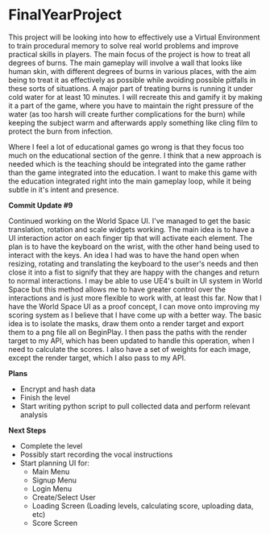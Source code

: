 # FinalYearProject
 
This project will be looking into how to effectively use a Virtual Environment to train procedural memory to solve real world problems and improve practical skills in players. The main focus of the project is how to treat all degrees of burns. The main gameplay will involve a wall that looks like human skin, with different degrees of burns in various places, with the aim being to treat it as effectively as possible while avoiding possible pitfalls in these sorts of situations. A major part of treating burns is running it under cold water for at least 10 minutes. I will recreate this and gamify it by making it a part of the game, where you have to maintain the right pressure of the water (as too harsh will create further complications for the burn) while keeping the subject warm and afterwards apply something like cling film to protect the burn from infection. 


Where I feel a lot of educational games go wrong is that they focus too much on the educational section of the genre. I think that a new approach is needed which is the teaching should be integrated into the game rather than the game integrated into the education. I want to make this game with the education integrated right into the main gameplay loop, while it being subtle in it's intent and presence. 

<b>Commit Update #9</b>

Continued working on the World Space UI. I've managed to get the basic translation, rotation and scale widgets working. The main idea is to have a UI interaction actor on each finger tip that will activate each element. The plan is to have the keyboard on the wrist, with the other hand being used to interact with the keys. An idea I had was to have the hand open when resizing, rotating and translating the keyboard to the user's needs and then close it into a fist to signify that they are happy with the changes and return to normal interactions. I may be able to use UE4's built in UI system in World Space but this method allows me to have greater control over the interactions and is just more flexible to work with, at least this far. Now that I have the World Space UI as a proof concept, I can move onto improving my scoring system as I believe that I have come up with a better way. The basic idea is to isolate the masks, draw them onto a render target and export them to a png file all on BeginPlay. I then pass the paths with the render target to my API, which has been updated to handle this operation, when I need to calculate the scores. I also have a set of weights for each image, except the render target, which I also pass to my API.

<b> Plans </b>
- Encrypt and hash data
- Finish the level
- Start writing python script to pull collected data and perform relevant analysis

<b> Next Steps </b>

- Complete the level
- Possibly start recording the vocal instructions
- Start planning UI for:
     - Main Menu
     - Signup Menu
     - Login Menu
     - Create/Select User
     - Loading Screen (Loading levels, calculating score, uploading data, etc)
     - Score Screen
